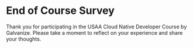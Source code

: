 # End of Course Survey
Thank you for participating in the USAA Cloud Native Developer Course by Galvanize. Please take a moment to reflect on your experience and share your thoughts.
